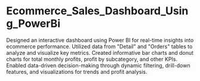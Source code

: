 # Ecommerce_Sales_Dashboard_Using_PowerBi
Designed an interactive dashboard using Power BI for real-time insights into ecommerce performance.
Utilized data from "Detail" and "Orders" tables to analyze and visualize key metrics.
Created informative bar charts and donut charts for total monthly profits, profit by subcategory, and other KPIs.
Enabled data-driven decision-making through dynamic filtering, drill-down features, and visualizations for trends and profit analysis.
